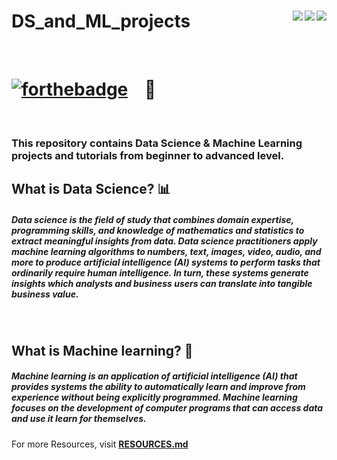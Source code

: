 # DS_and_ML_projects <img align = "right" src ="https://img.shields.io/github/watchers/hhhrrrttt222111/DS_and_ML_projects?style=flat-square"> <img align = "right" src ="https://img.shields.io/github/stars/hhhrrrttt222111/DS_and_ML_projects?style=flat-square">    <img align = "right" src ="https://img.shields.io/github/forks/hhhrrrttt222111/DS_and_ML_projects?style=flat-square">

<br>

# [![forthebadge](https://forthebadge.com/images/badges/made-with-python.svg)](https://forthebadge.com) &nbsp;&nbsp; :snake: 

<br>

### This repository contains Data Science & Machine Learning projects and tutorials from beginner to advanced level.

## What is Data Science? 📊
##### Data science is the field of study that combines domain expertise, programming skills, and knowledge of mathematics and statistics to extract meaningful insights from data. Data science practitioners apply machine learning algorithms to numbers, text, images, video, audio, and more to produce artificial intelligence (AI) systems to perform tasks that ordinarily require human intelligence. In turn, these systems generate insights which analysts and business users can translate into tangible business value.

<br>

## What is Machine learning? 🤖
##### Machine learning is an application of artificial intelligence (AI) that provides systems the ability to automatically learn and improve from experience without being explicitly programmed. Machine learning focuses on the development of computer programs that can access data and use it learn for themselves.


For more Resources, visit  <b><a href="https://github.com/hhhrrrttt222111/DS_and_ML_projects/blob/master/RESOURCES.md" target='_blank'>RESOURCES.md</a></b>
